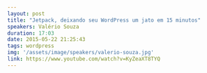 ```yaml
---
layout: post
title: "Jetpack, deixando seu WordPress um jato em 15 minutos"
speakers: Valério Souza
duration: 17:03
date: 2015-05-22 21:25:43
tags: wordpress
img: '/assets/image/speakers/valerio-souza.jpg'
link: https://www.youtube.com/watch?v=KyZeaXT8TYQ
---
```

